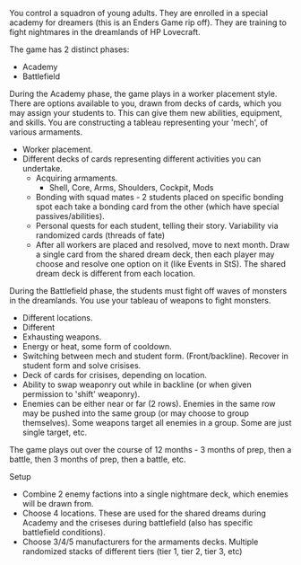 You control a squadron of young adults. They are enrolled in a special academy for dreamers (this is an Enders Game rip off). They are training to fight nightmares in the dreamlands of HP Lovecraft.

The game has 2 distinct phases:
- Academy
- Battlefield

During the Academy phase, the game plays in a worker placement style. There are options available to you, drawn from decks of cards, which you may assign your students to. This can give them new abilities, equipment, and skills. You are constructing a tableau representing your 'mech', of various armaments.
* Worker placement.
* Different decks of cards representing different activities you can undertake.
	* Acquiring armaments.
		* Shell, Core, Arms, Shoulders, Cockpit, Mods
	* Bonding with squad mates - 2 students placed on specific bonding spot each take a bonding card from the other (which have special passives/abilities).
	* Personal quests for each student, telling their story. Variability via randomized cards (threads of fate)
	* After all workers are placed and resolved, move to next month. Draw a single card from the shared dream deck, then each player may choose and resolve one option on it (like Events in StS). The shared dream deck is different from each location.

During the Battlefield phase, the students must fight off waves of monsters in the dreamlands. You use your tableau of weapons to fight monsters.
- Different locations.
- Different 
- Exhausting weapons.
- Energy or heat, some form of cooldown.
- Switching between mech and student form. (Front/backline). Recover in student form and solve crisises.
- Deck of cards for crisises, depending on location.
- Ability to swap weaponry out while in backline (or when given permission to 'shift' weaponry).
- Enemies can be either near or far (2 rows). Enemies in the same row may be pushed into the same group (or may choose to group themselves). Some weapons target all enemies in a group. Some are just single target, etc.

The game plays out over the course of 12 months - 3 months of prep, then a battle, then 3 months of prep, then a battle, etc.

Setup
* Combine 2 enemy factions into a single nightmare deck, which enemies will be drawn from.
* Choose 4 locations. These are used for the shared dreams during Academy and the criseses during battlefield (also has specific battlefield conditions).
* Choose 3/4/5 manufacturers for the armaments decks. Multiple randomized stacks of different tiers (tier 1, tier 2, tier 3, etc)